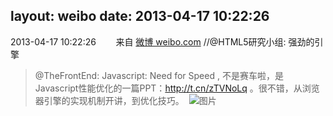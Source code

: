 layout: weibo
date: 2013-04-17 10:22:26
---
<meta name="referrer" content="no-referrer" />

2013-04-17 10:22:26  &nbsp;&nbsp;&nbsp;&nbsp;&nbsp;&nbsp; 来自 <a href="http://weibo.com/" rel="nofollow">微博 weibo.com</a>
//@HTML5研究小组: 强劲的引擎
>  @TheFrontEnd: Javascript: Need for Speed , 不是赛车啦，是Javascript性能优化的一篇PPT：http://t.cn/zTVNoLq 。很不错，从浏览器引擎的实现机制开讲，到优化技巧。 ​​​
>  ![图片](https://ww4.sinaimg.cn/large/9e7eb410gw1e3q3j8d4g1j.jpg)
